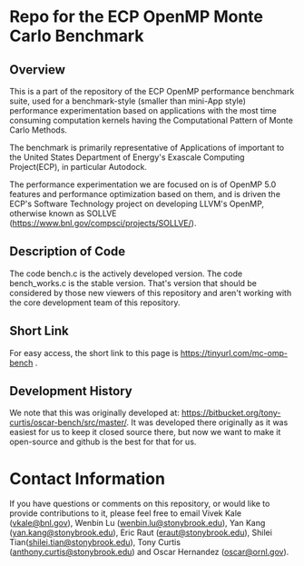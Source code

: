 # Repo for the ECP OpenMP Monte Carlo Benchmark 

## Overview 
This is a part of the repository of the ECP OpenMP performance benchmark suite, used for a benchmark-style (smaller than mini-App style) performance experimentation based on applications with the most time consuming computation kernels having the Computational Pattern of Monte Carlo Methods.

The benchmark is primarily representative of Applications of important to the United States Department of Energy's Exascale Computing Project(ECP), in particular Autodock.

The performance experimentation we are focused on is of OpenMP 5.0 features and performance optimization based on them, and is driven the ECP's Software Technology project on developing LLVM's OpenMP, otherwise known as SOLLVE (https://www.bnl.gov/compsci/projects/SOLLVE/).

## Description of Code

The code bench.c is the actively developed version. The code bench_works.c is the stable version. That's version that should be considered by those new viewers of this repository and aren't working with the core development team of this repository. 


## Short Link
For easy access, the short link to this page is https://tinyurl.com/mc-omp-bench .


## Development History
We note that this was originally developed at: https://bitbucket.org/tony-curtis/oscar-bench/src/master/. It was developed there originally as it was easiest for us to keep it closed source there, but now we want to make it open-source and github is the best for that for us. 


# Contact Information

If you have questions or comments on this repository, or would like to provide contributions to it, please feel free to email Vivek Kale (vkale@bnl.gov), Wenbin Lu (wenbin.lu@stonybrook.edu), Yan Kang (yan.kang@stonybrook.edu), Eric Raut (eraut@stonybrook.edu), Shilei Tian(shilei.tian@stonybrook.edu), Tony Curtis (anthony.curtis@stonybrook.edu) and Oscar Hernandez (oscar@ornl.gov).

